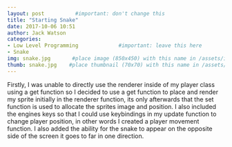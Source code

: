 ```yaml
---
layout: post          #important: don't change this
title: "Starting Snake"
date: 2017-10-06 10:51
author: Jack Watson
categories:
- Low Level Programming             #important: leave this here
- Snake
img: snake.jpg       #place image (850x450) with this name in /assets/img/blog/
thumb: snake.jpg    #place thumbnail (70x70) with this name in /assets/img/blog/thumbs/
---
```


<!--more-->
Firstly, I was unable to directly use the renderer inside of my player class using a get function so I decided to use a get function to place and render my sprite initially in the renderer function, its only afterwards that the set function is used to allocate the sprites image and position. I also included the engines keys so that I could use keybindings in my update function to change player position, in other words I created a player movement function. I also added the ability for the snake to appear on the opposite side of the screen it goes to far in one direction. 
